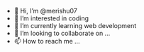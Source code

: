 - 👋 Hi, I’m @merishu07
- 👀 I’m interested in coding
- 🌱 I’m currently learning web development 
- 💞️ I’m looking to collaborate on ...
- 📫 How to reach me ...

<!---
merishu07/merishu07 is a ✨ special ✨ repository because its `README.md` (this file) appears on your GitHub profile.
You can click the Preview link to take a look at your changes.
--->
